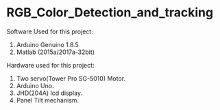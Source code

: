 # RGB_Color_Detection_and_tracking


Software Used for this project:

1) Arduino Genuino 1.8.5
2) Matlab (2015a/2017a-32bit)

Hardware used for this project:

1) Two servo(Tower Pro SG-5010) Motor.
2) Arduino Uno.
3) JHD(204A) lcd display.
4) Panel Tilt mechanism.

